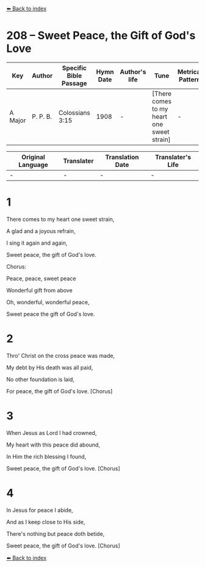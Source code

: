 [⬅️ Back to index](../README.md)

# 208 – Sweet Peace, the Gift of God's Love

Key | Author   | Specific Bible Passage     |Hymn Date |Author's life |Tune |Metrical Pattern   |Composer/Source
-- | --------- | ---------------------------|----------|--------------|-----|-------------------|-------------  
A Major |P. P. B. |Colossians 3:15 |1908 |- |[There comes to my heart one sweet strain] |- |P. P. Bilhorn

Original Language | Translater | Translation Date   | Translater's Life  
----------------- | --------- | --------------------|-------------     
\- |- |- |-




# 1

There comes to my heart one sweet strain,

A glad and a joyous refrain,

I sing it again and again,

Sweet peace, the gift of God's love.



Chorus:

Peace, peace, sweet peace

Wonderful gift from above

Oh, wonderful, wonderful peace,

Sweet peace the gift of God's love.



# 2

Thro' Christ on the cross peace was made,

My debt by His death was all paid,

No other foundation is laid,

For peace, the gift of God's love.  [Chorus]



# 3

When Jesus as Lord I had crowned,

My heart with this peace did abound,

In Him the rich blessing I found,

Sweet peace, the gift of God's love.  [Chorus]



# 4

In Jesus for peace I abide,

And as I keep close to His side,

There's nothing but peace doth betide,

Sweet peace, the gift of God's love.  [Chorus]

[⬅️ Back to index](../README.md)
